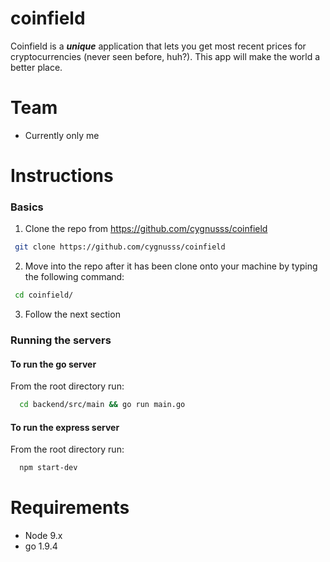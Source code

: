 # coinfield

Coinfield is a _**unique**_ application that lets you get most recent prices for cryptocurrencies (never seen before, huh?). This app will make the world a better place.

# Team
  - Currently only me

# Instructions
 ### Basics

 1. Clone the repo from https://github.com/cygnusss/coinfield
 ```sh
  git clone https://github.com/cygnusss/coinfield
 ```
 2. Move into the repo after it has been clone onto your machine by typing the following command:
 ```sh
  cd coinfield/
 ```
 3. Follow the next section
 
 ### Running the servers
 
 #### To run the go server
 From the root directory run:
 ```sh
   cd backend/src/main && go run main.go
 ```
 #### To run the express server
 From the root directory run:
  ```sh
    npm start-dev
  ```


# Requirements

* Node 9.x 
* go 1.9.4
